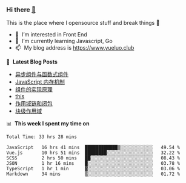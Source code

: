 ### Hi there <a href="https://www.yueluo.club/"> 👋 </a>
This is the place where I opensource stuff and break things :rofl:

- 👀 &nbsp;I’m interested in Front End
- 🌱 &nbsp;I’m currently learning Javascript, Go
- 📫 &nbsp;My blog address is https://www.yueluo.club

📕 &nbsp;**Latest Blog Posts**

<!-- BLOG-POST-LIST:START -->
- [异步组件与函数式组件](https://www.yueluo.club/detail?articleId=62dbe5ec397c3e0980cd78f0)
- [JavaScript 内存机制](https://www.yueluo.club/detail?articleId=62daaf81397c3e0980cd6c7a)
- [组件的实现原理](https://www.yueluo.club/detail?articleId=62d96506397c3e0980cd6397)
- [this](https://www.yueluo.club/detail?articleId=62d7faa4397c3e0980cd534a)
- [作用域链和闭包](https://www.yueluo.club/detail?articleId=62d6b0b9397c3e0980cd47e7)
- [块级作用域](https://www.yueluo.club/detail?articleId=62d562b4397c3e0980cd3e9c)
<!-- BLOG-POST-LIST:END -->

📊 &nbsp;**This week I spent my time on**

<!--START_SECTION:waka-->

```text
Total Time: 33 hrs 28 mins

JavaScript   16 hrs 41 mins  ████████████▒░░░░░░░░░░░░   49.54 %
Vue.js       10 hrs 51 mins  ████████░░░░░░░░░░░░░░░░░   32.22 %
SCSS         2 hrs 50 mins   ██░░░░░░░░░░░░░░░░░░░░░░░   08.43 %
JSON         1 hr 16 mins    █░░░░░░░░░░░░░░░░░░░░░░░░   03.78 %
TypeScript   1 hr 1 min      ▓░░░░░░░░░░░░░░░░░░░░░░░░   03.06 %
Markdown     34 mins         ▒░░░░░░░░░░░░░░░░░░░░░░░░   01.72 %
```

<!--END_SECTION:waka-->